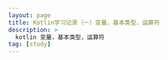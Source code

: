 ```yaml
---
layout: page
title: Kotlin学习记录（一）变量，基本类型，运算符
description: >
  kotlin 变量，基本类型，运算符
tag: [study]
---
```

